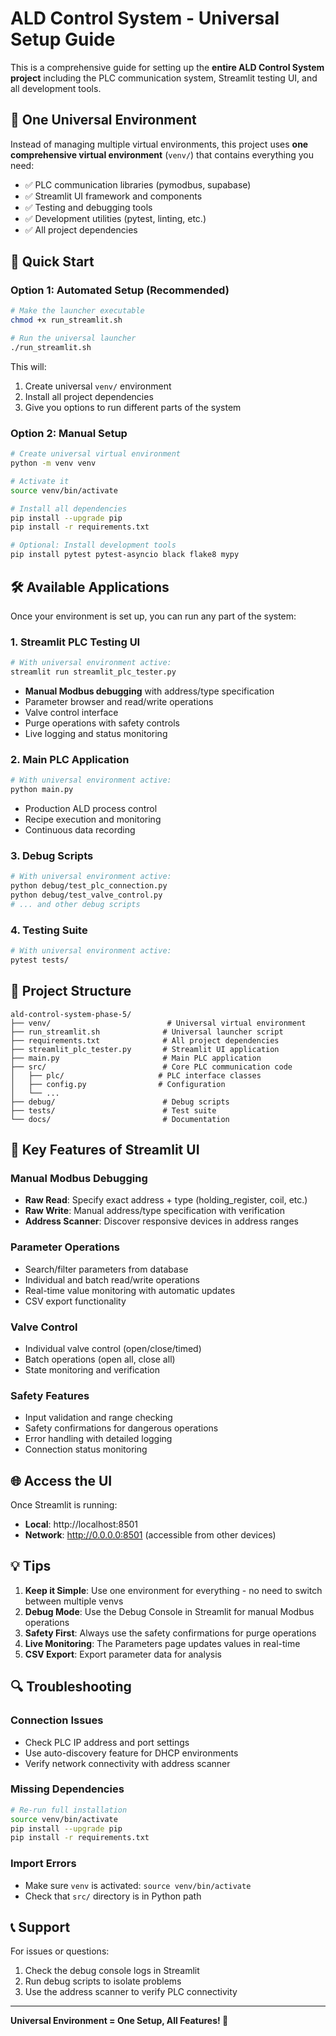 # ALD Control System - Universal Setup Guide

This is a comprehensive guide for setting up the **entire ALD Control System project** including the PLC communication system, Streamlit testing UI, and all development tools.

## 🎯 One Universal Environment

Instead of managing multiple virtual environments, this project uses **one comprehensive virtual environment** (`venv/`) that contains everything you need:

- ✅ PLC communication libraries (pymodbus, supabase)
- ✅ Streamlit UI framework and components  
- ✅ Testing and debugging tools
- ✅ Development utilities (pytest, linting, etc.)
- ✅ All project dependencies

## 🚀 Quick Start

### Option 1: Automated Setup (Recommended)
```bash
# Make the launcher executable
chmod +x run_streamlit.sh

# Run the universal launcher
./run_streamlit.sh
```

This will:
1. Create universal `venv/` environment
2. Install all project dependencies
3. Give you options to run different parts of the system

### Option 2: Manual Setup
```bash
# Create universal virtual environment
python -m venv venv

# Activate it
source venv/bin/activate

# Install all dependencies
pip install --upgrade pip
pip install -r requirements.txt

# Optional: Install development tools
pip install pytest pytest-asyncio black flake8 mypy
```

## 🛠️ Available Applications

Once your environment is set up, you can run any part of the system:

### 1. Streamlit PLC Testing UI
```bash
# With universal environment active:
streamlit run streamlit_plc_tester.py
```
- **Manual Modbus debugging** with address/type specification
- Parameter browser and read/write operations  
- Valve control interface
- Purge operations with safety controls
- Live logging and status monitoring

### 2. Main PLC Application  
```bash
# With universal environment active:
python main.py
```
- Production ALD process control
- Recipe execution and monitoring
- Continuous data recording

### 3. Debug Scripts
```bash
# With universal environment active:
python debug/test_plc_connection.py
python debug/test_valve_control.py
# ... and other debug scripts
```

### 4. Testing Suite
```bash
# With universal environment active:
pytest tests/
```

## 📁 Project Structure

```
ald-control-system-phase-5/
├── venv/                          # Universal virtual environment
├── run_streamlit.sh              # Universal launcher script
├── requirements.txt              # All project dependencies
├── streamlit_plc_tester.py       # Streamlit UI application
├── main.py                       # Main PLC application
├── src/                          # Core PLC communication code
│   ├── plc/                     # PLC interface classes
│   ├── config.py                # Configuration
│   └── ...
├── debug/                        # Debug scripts
├── tests/                        # Test suite
└── docs/                         # Documentation
```

## 🔧 Key Features of Streamlit UI

### Manual Modbus Debugging
- **Raw Read**: Specify exact address + type (holding_register, coil, etc.)
- **Raw Write**: Manual address/type specification with verification
- **Address Scanner**: Discover responsive devices in address ranges

### Parameter Operations
- Search/filter parameters from database
- Individual and batch read/write operations
- Real-time value monitoring with automatic updates
- CSV export functionality

### Valve Control
- Individual valve control (open/close/timed)
- Batch operations (open all, close all)
- State monitoring and verification

### Safety Features
- Input validation and range checking
- Safety confirmations for dangerous operations
- Error handling with detailed logging
- Connection status monitoring

## 🌐 Access the UI

Once Streamlit is running:
- **Local**: http://localhost:8501
- **Network**: http://0.0.0.0:8501 (accessible from other devices)

## 💡 Tips

1. **Keep it Simple**: Use one environment for everything - no need to switch between multiple venvs
2. **Debug Mode**: Use the Debug Console in Streamlit for manual Modbus operations
3. **Safety First**: Always use the safety confirmations for purge operations
4. **Live Monitoring**: The Parameters page updates values in real-time
5. **CSV Export**: Export parameter data for analysis

## 🔍 Troubleshooting

### Connection Issues
- Check PLC IP address and port settings
- Use auto-discovery feature for DHCP environments  
- Verify network connectivity with address scanner

### Missing Dependencies
```bash
# Re-run full installation
source venv/bin/activate
pip install --upgrade pip
pip install -r requirements.txt
```

### Import Errors
- Make sure `venv` is activated: `source venv/bin/activate`
- Check that `src/` directory is in Python path

## 📞 Support

For issues or questions:
1. Check the debug console logs in Streamlit
2. Run debug scripts to isolate problems
3. Use the address scanner to verify PLC connectivity

---

**Universal Environment = One Setup, All Features! 🎯**
